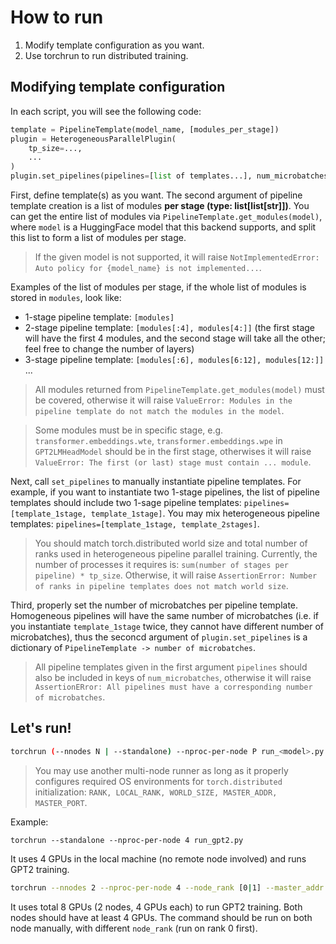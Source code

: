 # How to run

1. Modify template configuration as you want.
2. Use torchrun to run distributed training.


## Modifying template configuration
In each script, you will see the following code:

```python
template = PipelineTemplate(model_name, [modules_per_stage])
plugin = HeterogeneousParallelPlugin(
    tp_size=...,
    ...
)
plugin.set_pipelines(pipelines=[list of templates...], num_microbatches={dict template: integer})
```

First, define template(s) as you want. The second argument of pipeline template creation is a list of modules **per stage (type: list[list[str]])**.
You can get the entire list of modules via `PipelineTemplate.get_modules(model)`, where `model` is a HuggingFace model that this backend supports, and split this list to form a list of modules per stage.

> If the given model is not supported, it will raise `NotImplementedError: Auto policy for {model_name} is not implemented...`.

Examples of the list of modules per stage, if the whole list of modules is stored in `modules`, look like:

- 1-stage pipeline template: `[modules]`
- 2-stage pipeline template: `[modules[:4], modules[4:]]` (the first stage will have the first 4 modules, and the second stage will take all the other; feel free to change the number of layers)
- 3-stage pipeline template: `[modules[:6], modules[6:12], modules[12:]]`
...

> All modules returned from `PipelineTemplate.get_modules(model)` must be covered, otherwise it will raise `ValueError: Modules in the pipeline template do not match the modules in the model`.

> Some modules must be in specific stage, e.g. `transformer.embeddings.wte`, `transformer.embeddings.wpe` in `GPT2LMHeadModel` should be in the first stage, otherwises it will raise `ValueError: The first (or last) stage must contain ... module`.

Next, call `set_pipelines` to manually instantiate pipeline templates.
For example, if you want to instantiate two 1-stage pipelines, the list of pipeline templates should include two 1-sage pipeline templates: `pipelines=[template_1stage, template_1stage]`.
You may mix heterogeneous pipeline templates: `pipelines=[template_1stage, template_2stages]`.

> You should match torch.distributed world size and total number of ranks used in heterogeneous pipeline parallel training. Currently, the number of processes it requires is: `sum(number of stages per pipeline) * tp_size`.
Otherwise, it will raise `AssertionError: Number of ranks in pipeline templates does not match world size`.

Third, properly set the number of microbatches per pipeline template. Homogeneous pipelines will have the same number of microbatches (i.e. if you instantiate `template_1stage` twice, they cannot have different number of microbatches), thus the seconcd argument of `plugin.set_pipelines` is a dictionary of `PipelineTemplate -> number of microbatches`.

> All pipeline templates given in the first argument `pipelines` should also be included in keys of `num_microbatches`, otherwise it will raise `AssertionERror: All pipelines must have a corresponding number of microbatches`.

## Let's run!

```bash
torchrun (--nnodes N | --standalone) --nproc-per-node P run_<model>.py <script_specific_arguments...>
```

> You may use another multi-node runner as long as it properly configures required OS environments for `torch.distributed` initialization: `RANK, LOCAL_RANK, WORLD_SIZE, MASTER_ADDR, MASTER_PORT`.

Example:
```baseh
torchrun --standalone --nproc-per-node 4 run_gpt2.py
```
It uses 4 GPUs in the local machine (no remote node involved) and runs GPT2 training.

```bash
torchrun --nnodes 2 --nproc-per-node 4 --node_rank [0|1] --master_addr MASTER_ADDR --master_port 29500 run_gpt2.py
```
It uses total 8 GPUs (2 nodes, 4 GPUs each) to run GPT2 training. Both nodes should have at least 4 GPUs. The command should be run on both node manually, with different `node_rank` (run on rank 0 first).
